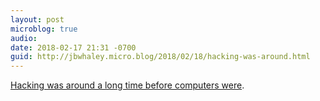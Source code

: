 ```yaml
---
layout: post
microblog: true
audio: 
date: 2018-02-17 21:31 -0700
guid: http://jbwhaley.micro.blog/2018/02/18/hacking-was-around.html
---
```

[Hacking was around a long time before  computers were](https://thenextweb.com/contributors/2018/01/29/hackers-con-artists-perils-social-engineering/).
